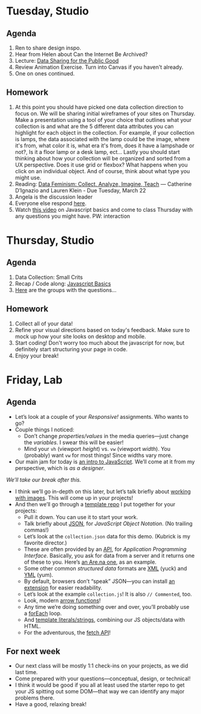 ---
---

# Tuesday, Studio
## Agenda

1. Ren to share design inspo.
2. Hear from Helen about Can the Internet Be Archived?
3. Lecture: [Data Sharing for the Public Good](https://docs.google.com/presentation/d/1-mb9Fr2fFb6pMnFRXwMj63QTYnwmzg-nUqNVveov8-I/edit?usp=sharing)
4. Review Animation Exercise. Turn into Canvas if you haven't already. 
5. One on ones continued.

## Homework
1. At this point you should have picked one data collection direction to focus on. We will be sharing initial wireframes of your sites on Thursday. Make a presentation using a tool of your choice that outlines what your collection is and what are the 5 different data attributes you can highlight for each object in the collection. For example, if your collection is lamps, the data associated with the lamp could be the image, where it's from, what color it is, what era it's from, does it have a lampshade or not?, Is it a floor lamp or a desk lamp, ect... Lastly you should start thinking about how your collection will be organized and sorted from a UX perspective. Does it use grid or flexbox? What happens when you click on an individual object. And of course, think about what type you might use. 
2. Reading: [Data Feminism: Collect, Analyze, Imagine, Teach](https://data-feminism.mitpress.mit.edu/pub/ei7cogfn/release/4) — Catherine D’Ignazio and Lauren Klein - Due Tuesday, March 22
3. Angela is the discussion leader
4. Everyone else respond [here](https://docs.google.com/document/d/1pv5p2erPfjhSk7HzhXJtdSpO1effd9uR-X4lSVwFSS8/edit?usp=sharing).
5. Watch [this video](https://vimeo.com/513584741?embedded=true&source=video_title&owner=11664633) on Javascript basics and come to class Thursday with any questions you might have. PW: interaction

# Thursday, Studio
## Agenda

1. Data Collection: Small Crits 
2. Recap / Code along: [Javascript Basics](https://www.figma.com/proto/2EaprAXFoi8l3BgM4s2lNv/intro-to-js?node-id=3-2&scaling=contain&page-id=0%3A1)
3. [Here](https://docs.google.com/document/d/1eIa1zuC7V0szzHRJbxIBEJDec5c947Gb9qj1simWBs4/edit?usp=sharing) are the groups with the questions...


## Homework
1. Collect all of your data!
2. Refine your visual directions based on today's feedback. Make sure to mock up how your site looks on desktop and mobile.
3. Start coding! Don't worry too much about the javascript for now, but definitely start structuring your page in code. 
4. Enjoy your break!



# Friday, Lab

## Agenda

- Let’s look at a couple of your *Responsive!* assignments. Who wants to go?
	<!-- Anjali, Rose, Julie. -->
- Couple things I noticed:
	- Don’t change *properties/values* in the media queries—just change the *variables*. I swear this will be easier!
	- Mind your `vh` (viewport *height*) vs. `vw` (viewport *width*). You (probably) want `vw` for most things! Since widths vary more.
- Our main jam for today is [an intro to JavaScript](https://core-interaction.github.io/lab/javascript/). We’ll come at it from my perspective, which is *as a designer*.

*We’ll take our break after this.*

- I think we’ll go in-depth on this later, but let’s talk briefly about [working with images](https://core-interaction.github.io/lab/images/). This will come up in your projects!
- And then we’ll go through a [template repo](https://github.com/core-interaction-s23/collection) I put together for your projects:
	- Pull it down. You can use it to start your work.
	- Talk briefly about [JSON](https://en.wikipedia.org/wiki/JSON), for *JavaScript Object Notation*. (No trailing commas!)
	- Let’s look at the `collection.json` data for this demo. (Kubrick is my favorite director.)
	- These are often provided by an [API](https://en.wikipedia.org/wiki/API), for *Application Programming Interface*. Basically, you ask for data from a server and it returns one of these to you. Here’s [an Are.na one](https://api.are.na/v2/channels/typography-and-interaction-too), as an example.
	- Some other common *structured data* formats are [XML](https://en.wikipedia.org/wiki/XML) (yuck) and [YML](https://en.wikipedia.org/wiki/YAML) (yum).
	- By default, browsers don’t “speak” JSON—you can install [an extension](https://chrome.google.com/webstore/detail/json-formatter) for easier readability.
	- Let’s look at the example `collection.js`! It is also `// Commented`, too.
	- Look, modern [arrow functions](https://developer.mozilla.org/en-US/docs/Web/JavaScript/Reference/Functions/Arrow_functions)!
	- Any time we’re doing something over and over, you’ll probably use a [forEach](https://developer.mozilla.org/en-US/docs/Web/JavaScript/Reference/Global_Objects/Array/forEach) loop.
	- And [template literals/strings](https://developer.mozilla.org/en-US/docs/Web/JavaScript/Reference/Template_literals), combining our JS objects/data with HTML.
	- For the adventurous, the [fetch API](https://developer.mozilla.org/en-US/docs/Web/API/Fetch_API/Using_Fetch)!



## For next week

- Our next class will be mostly 1:1 check-ins on your projects, as we did last time.
- Come prepared with your questions—conceptual, design, or technical!
- I think it would be good if you all at least used the starter repo to get your JS spitting out some <nobr>DOM—that</nobr> way we can identify any major problems there.
- Have a good, relaxing break!
